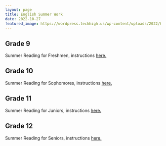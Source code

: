 ```yaml
---
layout: page
title: English Summer Work
date: 2022-10-27
featured_image: https://wordpress.techhigh.us/wp-content/uploads/2022/05/English.webp
---
```


## Grade 9
 
Summer Reading for Freshmen, instructions [here.](https://docs.google.com/document/d/1uDMjTVIj_yZkYd4fPipS1GOiJ0wzwpDm9NgTLYvSsXw/edit)

## Grade 10
 
Summer Reading for Sophomores, instructions [here.](https://docs.google.com/document/d/151XbAV3xhQVzyAfNYRTxbBn-Zt0bn_b19Wzogvc9VuM/edit)

## Grade 11
 
Summer Reading for Juniors, instructions [here.](https://docs.google.com/document/d/1DyPrUddHLvaPOBAJmyFV6yaZYmt4hlhEKjUe6mV1XCc/edit)

## Grade 12
 
Summer Reading for Seniors, instructions [here.](https://docs.google.com/document/d/1uDMjTVIj_yZkYd4fPipS1GOiJ0wzwpDm9NgTLYvSsXw/edit)